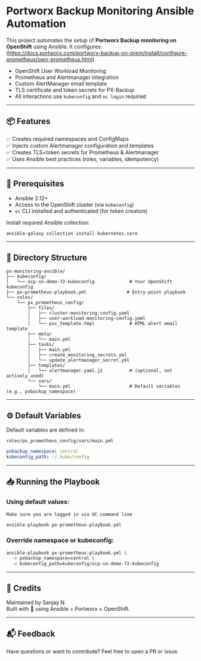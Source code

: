 # Portworx Backup Monitoring Ansible Automation

This project automates the setup of **Portworx Backup monitoring on OpenShift** using Ansible. It configures:
(https://docs.portworx.com/portworx-backup-on-prem/install/configure-prometheus/own-prometheus.html) 

- OpenShift User Workload Monitoring
- Prometheus and Alertmanager integration
- Custom AlertManager email template
- TLS certificate and token secrets for PX-Backup
- All interactions use `kubeconfig` and `oc login` required

---

## 📦 Features

✅ Creates required namespaces and ConfigMaps  
✅ Injects custom Alertmanager configuration and templates  
✅ Creates TLS+token secrets for Prometheus & Alertmanager  
✅ Uses Ansible best practices (roles, variables, idempotency)  

---

## 🚀 Prerequisites

- Ansible 2.12+  
- Access to the OpenShift cluster (via `kubeconfig`)  
- `oc` CLI installed and authenticated (for token creation)

Install required Ansible collection:
```bash
ansible-galaxy collection install kubernetes.core
```

---

## 📂 Directory Structure

```
px-monitoring-ansible/
├── kubeconfig/
│   └── ocp-sn-demo-72-kubeconfig             # Your OpenShift kubeconfig
├── px-prometheus-playbook.yml               # Entry-point playbook
└── roles/
    └── px_prometheus_config/
        ├── files/
        │   ├── cluster-monitoring-config.yaml
        │   ├── user-workload-monitoring-config.yaml
        │   └── pxc_template.tmpl             # HTML alert email template
        ├── meta/
        │   └── main.yml
        ├── tasks/
        │   ├── main.yml
        │   ├── create_monitoring_secrets.yml
        │   └── update_alertmanager_secret.yml
        ├── templates/
        │   └── alertmanager.yaml.j2          # (optional, not actively used)
        └── vars/
            └── main.yml                      # Default variables (e.g., pxbackup_namespace)
```

---

## ⚙️ Default Variables

Default variables are defined in:
```
roles/px_prometheus_config/vars/main.yml
```

```yaml
pxbackup_namespace: central
kubeconfig_path: ~/.kube/config 
```

---

## 📥 Running the Playbook

### Using default values:

```bash
Make sure you are logged in via OC command line 
```

```bash
ansible-playbook px-prometheus-playbook.yml
```

### Override namespace or kubeconfig:

```bash
ansible-playbook px-prometheus-playbook.yml \
  -e pxbackup_namespace=central \
  -e kubeconfig_path=kubeconfig/ocp-sn-demo-72-kubeconfig
```

---

## 🙌 Credits

Maintained by Sanjay N.  
Built with 💙 using Ansible + Portworx + OpenShift.

---

## 📬 Feedback

Have questions or want to contribute? Feel free to open a PR or issue.

